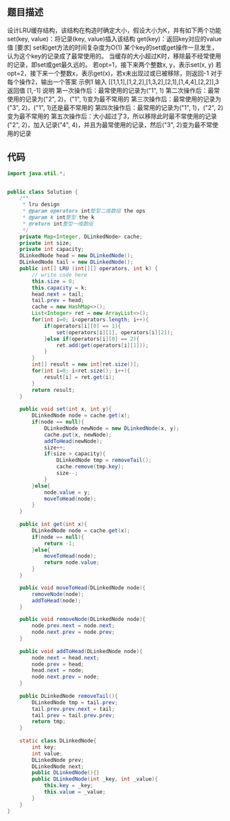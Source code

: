 ## 题目描述
设计LRU缓存结构，该结构在构造时确定大小，假设大小为K，并有如下两个功能
set(key, value)：将记录(key, value)插入该结构
get(key)：返回key对应的value值
[要求]
set和get方法的时间复杂度为O(1)
某个key的set或get操作一旦发生，认为这个key的记录成了最常使用的。
当缓存的大小超过K时，移除最不经常使用的记录，即set或get最久远的。
若opt=1，接下来两个整数x, y，表示set(x, y)
若opt=2，接下来一个整数x，表示get(x)，若x未出现过或已被移除，则返回-1
对于每个操作2，输出一个答案
        示例1
        输入
        [[1,1,1],[1,2,2],[1,3,2],[2,1],[1,4,4],[2,2]],3
        返回值
        [1,-1]
说明
第一次操作后：最常使用的记录为("1", 1)
第二次操作后：最常使用的记录为("2", 2)，("1", 1)变为最不常用的
第三次操作后：最常使用的记录为("3", 2)，("1", 1)还是最不常用的
第四次操作后：最常用的记录为("1", 1)，("2", 2)变为最不常用的
第五次操作后：大小超过了3，所以移除此时最不常使用的记录("2", 2)，加入记录("4", 4)，并且为最常使用的记录，然后("3", 2)变为最不常使用的记录


## 代码
```java
import java.util.*;


public class Solution {
    /**
     * lru design
     * @param operators int整型二维数组 the ops
     * @param k int整型 the k
     * @return int整型一维数组
     */
    private Map<Integer, DLinkedNode> cache;
    private int size;
    private int capacity;
    DLinkedNode head = new DLinkedNode();
    DLinkedNode tail = new DLinkedNode();
    public int[] LRU (int[][] operators, int k) {
        // write code here
        this.size = 0;
        this.capacity = k;
        head.next = tail;
        tail.prev = head;
        cache = new HashMap<>();
        List<Integer> ret = new ArrayList<>();
        for(int i=0; i<operators.length; i++){
            if(operators[i][0] == 1){
                set(operators[i][1], operators[i][2]);
            }else if(operators[i][0] == 2){
                ret.add(get(operators[i][1]));
            }
        }
        int[] result = new int[ret.size()];
        for(int i=0; i<ret.size(); i++){
            result[i] = ret.get(i);
        }
        return result;
    }
    
    public void set(int x, int y){
        DLinkedNode node = cache.get(x);
        if(node == null){
            DLinkedNode newNode = new DLinkedNode(x, y);
            cache.put(x, newNode);
            addToHead(newNode);
            size++;
            if(size > capacity){
                DLinkedNode tmp = removeTail();
                cache.remove(tmp.key);
                size--;
            }
        }else{
            node.value = y;
            moveToHead(node);
        }
    }
    
    public int get(int x){
        DLinkedNode node = cache.get(x);
        if(node == null){
            return -1;
        }else{
            moveToHead(node);
            return node.value;
        }
    }

    public void moveToHead(DLinkedNode node){
        removeNode(node);
        addToHead(node);
    }

    public void removeNode(DLinkedNode node){
        node.prev.next = node.next;
        node.next.prev = node.prev;
    }
    
    public void addToHead(DLinkedNode node){
        node.next = head.next;
        node.prev = head;
        head.next = node;
        node.next.prev = node;
    }
    
    public DLinkedNode removeTail(){
        DLinkedNode tmp = tail.prev;
        tail.prev.prev.next = tail;
        tail.prev = tail.prev.prev;
        return tmp;
    }
    
    static class DLinkedNode{
        int key;
        int value;
        DLinkedNode prev;
        DLinkedNode next;
        public DLinkedNode(){}
        public DLinkedNode(int _key, int _value){
            this.key = _key;
            this.value = _value;
        }
    }
}
```
